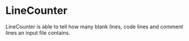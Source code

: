 # LineCounter

LineCounter is able to tell how many blank lines, code lines and comment lines
an input file contains.